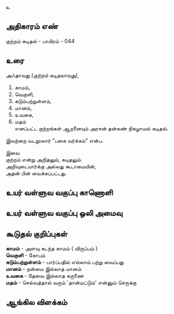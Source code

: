 உ


## அதிகாரம் எண்

குற்றம் கடிதல் - பாயிரம் - 044

## உரை

அஃதாவது _(குற்றம் கடிதலாவது)_,  
1. காமம்,  
2. வெகுளி,  
3. கடும்பற்றுள்ளம்,  
4. மானம்,  
5. உவகை,  
6. மதம்  
எனப்பட்ட குற்றங்கள் ஆறனையும் அரசன் தன்கண் நிகழாமல் கடிதல்.  

இவற்றை வடநூலார் "பகை வர்க்கம்" என்ப.  

இவை  
குற்றம் என்று அறிதலும், கடிதலும்  
அறிவுடையார்க்கு அல்லது கூடாமையின்,  
அதன் பின் வைக்கப்பட்டது.


## உயர் வள்ளுவ வகுப்பு காணொளி


## உயர் வள்ளுவ வகுப்பு ஒலி அமைவு 


## கூடுதல் குறிப்புகள்

**காமம்** - அளவு கடந்த காமம் ( விருப்பம் )  
**வெகுளி** - கோபம்   
**கடும்பற்றுள்ளம்** - பார்ப்பதில் எல்லாம் பற்று வைப்பது   
**மானம்** - நன்மை இல்லாத மானம்   
**உவகை** - தேவை இல்லாத கருணை   
**மதம்** - செல்வத்தால் வரும் 'தான்மட்டும்' என்னும் செருக்கு   

## ஆங்கில விளக்கம்

